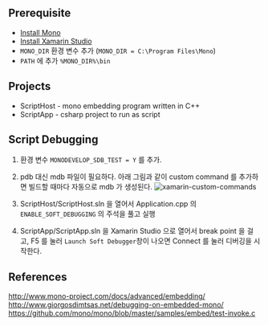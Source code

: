 ## Prerequisite

- [Install Mono](http://www.mono-project.com/download/)
- [Install Xamarin Studio](http://xamarin.com/platform)
- `MONO_DIR` 환경 변수 추가 (`MONO_DIR = C:\Program Files\Mono`)
- `PATH` 에 추가 `%MONO_DIR%\bin`

## Projects

- ScriptHost - mono embedding program written in C++
- ScriptApp - csharp project to run as script

## Script Debugging

1. 환경 변수 `MONODEVELOP_SDB_TEST = Y` 를 추가.

2. pdb 대신 mdb 파일이 필요하다. 아래 그림과 같이 custom command 를 추가하면 빌드할 때마다 자동으로 mdb 가 생성된다.
![xamarin-custom-commands](http://judis.me/wordpress/wp-content/uploads/2015/08/xamarin-custom-commands.png)

3. ScriptHost/ScriptHost.sln 을 열어서 Application.cpp 의 `ENABLE_SOFT_DEBUGGING` 의 주석을 풀고 실행

4. ScriptApp/ScriptApp.sln 을 Xamarin Studio 으로 열어서 break point 을 걸고, F5 를 눌러 `Launch Soft Debugger`창이 나오면 Connect 를 눌러 디버깅을 시작한다.

## References

http://www.mono-project.com/docs/advanced/embedding/
http://www.giorgosdimtsas.net/debugging-on-embedded-mono/
https://github.com/mono/mono/blob/master/samples/embed/test-invoke.c
